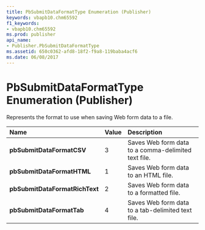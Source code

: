 ```yaml
---
title: PbSubmitDataFormatType Enumeration (Publisher)
keywords: vbapb10.chm65592
f1_keywords:
- vbapb10.chm65592
ms.prod: publisher
api_name:
- Publisher.PbSubmitDataFormatType
ms.assetid: 650c0362-afd8-18f2-f9a8-119baba4acf6
ms.date: 06/08/2017
---
```



# PbSubmitDataFormatType Enumeration (Publisher)

Represents the format to use when saving Web form data to a file. 



|**Name**|**Value**|**Description**|
|:-----|:-----|:-----|
| **pbSubmitDataFormatCSV**|3|Saves Web form data to a comma-delimited text file.|
| **pbSubmitDataFormatHTML**|1|Saves Web form data to an HTML file.|
| **pbSubmitDataFormatRichText**|2|Saves Web form data to a formatted file.|
| **pbSubmitDataFormatTab**|4|Saves Web form data to a tab-delimited text file.|

